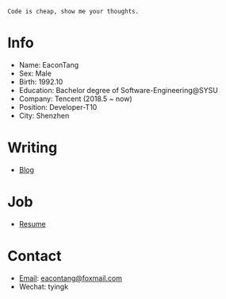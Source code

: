 

```
Code is cheap, show me your thoughts.
```


# Info
- Name: EaconTang
- Sex: Male
- Birth: 1992.10
- Education: Bachelor degree of Software-Engineering@SYSU
- Company: Tencent (2018.5 ~ now)
- Position: Developer-T10
- City: Shenzhen


# Writing
- [Blog](./blog)


# Job
- [Resume](./resume)


# Contact
- [Email](eacontang@foxmail.com): eacontang@foxmail.com
- Wechat: tyingk

